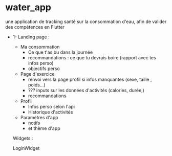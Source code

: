 # water_app
une application de tracking santé sur la consommation d'eau, afin de valider des compétences en Flutter

- 1- Landing page :
	- Ma consommation  
		- Ce que t'as bu dans la journée 
		- recommandations : ce que tu devrais boire (rapport avec tes infos perso) 
		- objectifs perso 
	- Page d'exercice 
		- renvoi vers la page profil si infos manquantes (sexe, taille , poids...)
		- ??? inputs sur les données d'activités (calories, durée,)
		- recommandations 
	- Profil 
		- Infos perso selon l'api 
		- Historique d'activités 
	- Paramètres d'app
		- notifs 
		- et thème d'app 

	

	

	Widgets : 

	

	LoginWidget

	
